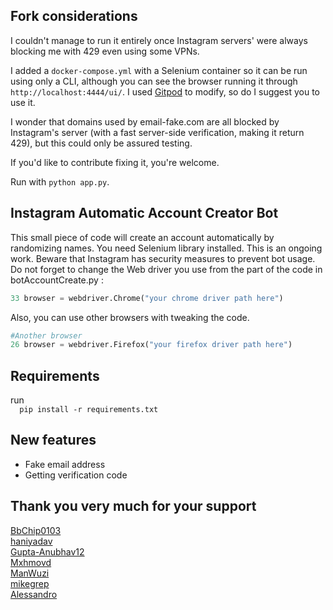 ## Fork considerations

I couldn't manage to run it entirely once Instagram servers' were always blocking me with 429 even using some VPNs.

I added a `docker-compose.yml` with a Selenium container so it can be run using only a CLI, although you can see the browser running it through `http://localhost:4444/ui/`. I used [Gitpod](https://gitpod.io/#/github.com/patrickkmatias/instagram-auto-create-account) to modify, so do I suggest you to use it.

I wonder that domains used by email-fake.com are all blocked by Instagram's server (with a fast server-side verification, making it return 429), but this could only be assured testing.

If you'd like to contribute fixing it, you're welcome.

Run with `python app.py`.

## Instagram Automatic Account Creator Bot

<p>This small piece of code will create an account automatically by randomizing names. You need Selenium library installed. This is an ongoing work. Beware that Instagram has security measures to prevent bot usage. Do not forget to change the Web driver you use from the part of the code in botAccountCreate.py :</p>

```Python
33 browser = webdriver.Chrome("your chrome driver path here")
```
Also, you can use other browsers with tweaking the code.
```Python
#Another browser
26 browser = webdriver.Firefox("your firefox driver path here")
```
<h2>Requirements</h2>
<p> run
<code>
  pip install -r requirements.txt
</code> 
</p>

<h2>New features</h2>

<ul>
  <li>Fake email address</li>
  <li>Getting verification code</li>
</ul> 


<h2>Thank you very much for your support</h2>

<a href='https://github.com/BbChip0103'>BbChip0103</a> <br/>
<a href='https://github.com/haniyadav'>haniyadav</a><br/>
<a href='https://github.com/Gupta-Anubhav12'>Gupta-Anubhav12</a><br/>
<a href='https://github.com/Mxhmovd'>Mxhmovd</a><br/>
<a href='https://github.com/ManWuzi'>ManWuzi</a><br/>
<a href='https://github.com/mikegrep'>mikegrep</a><br/>
<a href='https://github.com/NoNameoN-A'>Alessandro</a><br/>

